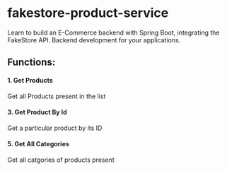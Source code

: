# fakestore-product-service
Learn to build an E-Commerce backend with Spring Boot, integrating the FakeStore API.  Backend development for your applications.

## Functions:

#### 1. Get Products
   Get all Products present in the list

#### 3. Get Product By Id
   Get a particular product by its ID

#### 5. Get All Categories
   Get all catgories of products present
